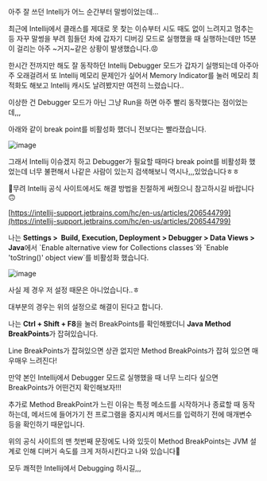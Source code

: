 아주 잘 쓰던 Intellj가 어느 순간부터 말썽이었는데...

최근에 Intellij에서 클래스를 제대로 못 찾는 이슈부터 시도 때도 없이 느려지고 멈추는 등 자꾸 말썽을 부려 힘들던 차에 갑자기 디버깅 모드로 실행했을 때 실행하는데만 15분이 걸리는 아주 ~거지~같은 상황이 발생했습니다.😡

한시간 전까지만 해도 잘 동작하던 Intellij Debugger 모드가 갑자기 실행되는데 아주아주 오래걸려서 또 Intellij 메모리 문제인가 싶어서 Memory Indicator를 눌러 메모리 최적화도 해보고 Intellij 캐시도 날려봤지만 여전히 느렸습니다..

이상한 건 Debugger 모드가 아닌 그냥 Run을 하면 아주 빨리 동작했다는 점이었는데,,,

아래와 같이 break point를 비활성화 했더니 전보다는 빨라졌습니다.

![image](https://img1.daumcdn.net/thumb/R1280x0/?scode=mtistory2&fname=https%3A%2F%2Fblog.kakaocdn.net%2Fdn%2FbIrOJs%2FbtrGARBBQVC%2FGCr2KWSzUXAwKg40Km6f61%2Fimg.png)

그래서 Intellij 이슈겠지 하고 Debugger가 필요할 때마다 break point를 비활성화 했었는데 너무 불편해서 나같은 사람이 있는지 검색해보니 역시나,,,있었습니다ㅎㅎ

🔻무려 Intellij 공식 사이트에서도 해결 방법을 친절하게 써줬으니 참고하시길 바랍니다🙃

[https://intellij-support.jetbrains.com/hc/en-us/articles/206544799](https://intellij-support.jetbrains.com/hc/en-us/articles/206544799)

나는 **Settings >  Build, Execution, Deployment > Debugger > Data Views > Java**에서 \`Enable alternative view for Collections classes\`와 \`Enable 'toString()' object view\`를 비활성화 했습니다. 

![image](https://img1.daumcdn.net/thumb/R1280x0/?scode=mtistory2&fname=https%3A%2F%2Fblog.kakaocdn.net%2Fdn%2FdocA7W%2FbtrGzPRQ7wk%2F0t7O9kVby9YWL3e5fY51X1%2Fimg.png)

사실 제 경우 저 설정 때문은 아니었습니다..ㅎ

대부분의 경우는 위의 설정으로 해결이 된다고 합니다.

나는 **Ctrl + Shift + F8**을 눌러 BreakPoints를 확인해봤더니 **Java Method BreakPoints**가 잡혀있습니다.

Line BreakPoints가 잡혀있으면 상관 없지만 Method BreakPoints가 잡혀 있으면 매우매우 느려진다!

만약 본인 Intellij에서 Debugger 모드로 실행했을 때 너무 느리다 싶으면 BreakPoints가 어떤건지 확인해보자!!!

추가로 Method BreakPoint가 느린 이유는 특정 메소드를 시작하거나 종료할 때 동작하는데, 메서드에 들어가기 전 프로그램을 중지시켜 메서드를 입력하기 전에 매개변수 등을 확인하기 때문입니다. 

위의 공식 사이트의 맨 첫번째 문장에도 나와 있듯이 Method BreakPoints는 JVM 설계로 인해 디버거 속도를 크게 저하시킨다고 나와 있습니다🙂

모두 쾌적한 Intellij에서 Debugging 하시길,,,
